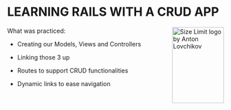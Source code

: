 # LEARNING RAILS WITH A CRUD APP
<img src="https://www.google.com/url?sa=i&url=https%3A%2F%2Fwww.pngegg.com%2Fen%2Fpng-tdzom&psig=AOvVaw3FfFlrRo25z_tHNOgVCbIx&ust=1610888625025000&source=images&cd=vfe&ved=0CAIQjRxqFwoTCNjAifXBoO4CFQAAAAAdAAAAABAJ" align="right"
     alt="Size Limit logo by Anton Lovchikov" width="120" height="178">


What was practiced:

* Creating our Models, Views and Controllers

* Linking those 3 up

* Routes to support CRUD functionalities

* Dynamic links to ease navigation





